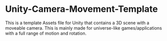 # Unity-Camera-Movement-Template
This is a template Assets file for Unity that contains a 3D scene with a moveable camera. This is mainly made for universe-like games/applications with a full range of motion and rotation.
